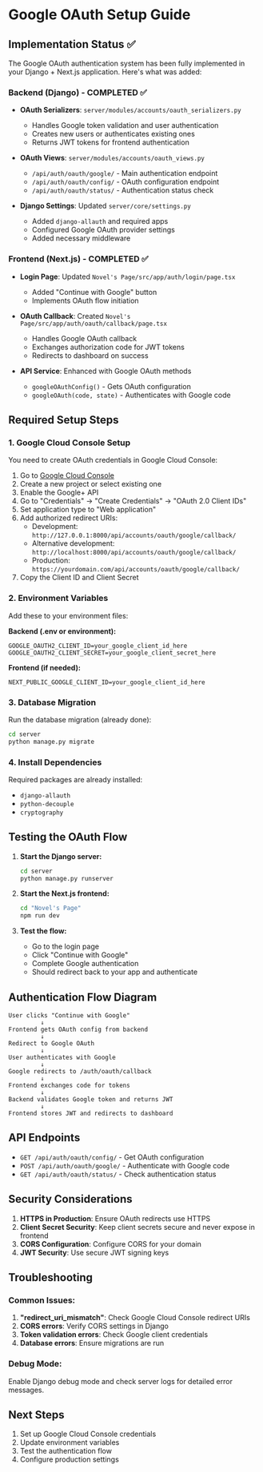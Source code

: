 # Google OAuth Setup Guide

## Implementation Status ✅
The Google OAuth authentication system has been fully implemented in your Django + Next.js application. Here's what was added:

### Backend (Django) - COMPLETED ✅
- **OAuth Serializers**: `server/modules/accounts/oauth_serializers.py`
  - Handles Google token validation and user authentication
  - Creates new users or authenticates existing ones
  - Returns JWT tokens for frontend authentication

- **OAuth Views**: `server/modules/accounts/oauth_views.py`
  - `/api/auth/oauth/google/` - Main authentication endpoint
  - `/api/auth/oauth/config/` - OAuth configuration endpoint
  - `/api/auth/oauth/status/` - Authentication status check

- **Django Settings**: Updated `server/core/settings.py`
  - Added `django-allauth` and required apps
  - Configured Google OAuth provider settings
  - Added necessary middleware

### Frontend (Next.js) - COMPLETED ✅
- **Login Page**: Updated `Novel's Page/src/app/auth/login/page.tsx`
  - Added "Continue with Google" button
  - Implements OAuth flow initiation

- **OAuth Callback**: Created `Novel's Page/src/app/auth/oauth/callback/page.tsx`
  - Handles Google OAuth callback
  - Exchanges authorization code for JWT tokens
  - Redirects to dashboard on success

- **API Service**: Enhanced with Google OAuth methods
  - `googleOAuthConfig()` - Gets OAuth configuration
  - `googleOAuth(code, state)` - Authenticates with Google code

## Required Setup Steps

### 1. Google Cloud Console Setup
You need to create OAuth credentials in Google Cloud Console:

1. Go to [Google Cloud Console](https://console.cloud.google.com/)
2. Create a new project or select existing one
3. Enable the Google+ API
4. Go to "Credentials" → "Create Credentials" → "OAuth 2.0 Client IDs"
5. Set application type to "Web application"
6. Add authorized redirect URIs:
   - Development: `http://127.0.0.1:8000/api/accounts/oauth/google/callback/`
   - Alternative development: `http://localhost:8000/api/accounts/oauth/google/callback/`
   - Production: `https://yourdomain.com/api/accounts/oauth/google/callback/`
7. Copy the Client ID and Client Secret

### 2. Environment Variables
Add these to your environment files:

**Backend (.env or environment):**
```
GOOGLE_OAUTH2_CLIENT_ID=your_google_client_id_here
GOOGLE_OAUTH2_CLIENT_SECRET=your_google_client_secret_here
```

**Frontend (if needed):**
```
NEXT_PUBLIC_GOOGLE_CLIENT_ID=your_google_client_id_here
```

### 3. Database Migration
Run the database migration (already done):
```bash
cd server
python manage.py migrate
```

### 4. Install Dependencies
Required packages are already installed:
- `django-allauth`
- `python-decouple`
- `cryptography`

## Testing the OAuth Flow

1. **Start the Django server:**
   ```bash
   cd server
   python manage.py runserver
   ```

2. **Start the Next.js frontend:**
   ```bash
   cd "Novel's Page"
   npm run dev
   ```

3. **Test the flow:**
   - Go to the login page
   - Click "Continue with Google"
   - Complete Google authentication
   - Should redirect back to your app and authenticate

## Authentication Flow Diagram

```
User clicks "Continue with Google"
         ↓
Frontend gets OAuth config from backend
         ↓
Redirect to Google OAuth
         ↓
User authenticates with Google
         ↓
Google redirects to /auth/oauth/callback
         ↓
Frontend exchanges code for tokens
         ↓
Backend validates Google token and returns JWT
         ↓
Frontend stores JWT and redirects to dashboard
```

## API Endpoints

- `GET /api/auth/oauth/config/` - Get OAuth configuration
- `POST /api/auth/oauth/google/` - Authenticate with Google code
- `GET /api/auth/oauth/status/` - Check authentication status

## Security Considerations

1. **HTTPS in Production**: Ensure OAuth redirects use HTTPS
2. **Client Secret Security**: Keep client secrets secure and never expose in frontend
3. **CORS Configuration**: Configure CORS for your domain
4. **JWT Security**: Use secure JWT signing keys

## Troubleshooting

### Common Issues:
1. **"redirect_uri_mismatch"**: Check Google Cloud Console redirect URIs
2. **CORS errors**: Verify CORS settings in Django
3. **Token validation errors**: Check Google client credentials
4. **Database errors**: Ensure migrations are run

### Debug Mode:
Enable Django debug mode and check server logs for detailed error messages.

## Next Steps
1. Set up Google Cloud Console credentials
2. Update environment variables
3. Test the authentication flow
4. Configure production settings